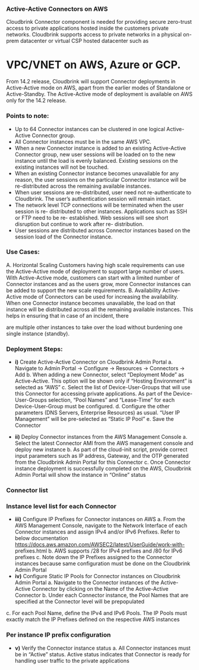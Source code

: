 ### Active-Active Connectors on AWS

Cloudbrink Connector component is needed for providing secure zero-trust access to private applications hosted inside the customers private networks. Cloudbrink supports access to private networks in a physical on-prem datacenter or virtual CSP hosted datacenter such as
# VPC/VNET on AWS, Azure or GCP.

From 14.2 release, Cloudbrink will support Connector deployments in Active-Active mode on AWS, apart from the earlier modes of Standalone or Active-Standby. The Active-Active mode of deployment is available on AWS only for the 14.2 release.

### Points to note:

- Up to 64 Connector instances can be clustered in one logical Active-Active Connector
group.
- All Connector instances must be in the same AWS VPC.
- When a new Connector instance is added to an existing Active-Active Connector
group, new user sessions will be loaded on to the new instance until the load is evenly balanced. Existing sessions on the existing instances will not be touched.
- When an existing Connector instance becomes unavailable for any reason, the user
sessions on the particular Connector instance will be re-distributed across the remaining available instances.
- When user sessions are re-distributed, user need not re-authenticate to Cloudbrink.
The user’s authentication session will remain intact.
- The network level TCP connections will be terminated when the user session is re-
distributed to other instances. Applications such as SSH or FTP need to be re- established. Web sessions will see short disruption but continue to work after re- distribution.
- User sessions are distributed across Connector instances based on the session load
of the Connector instance.

### Use Cases:

A. Horizontal Scaling Customers having high scale requirements can use the Active-Active mode of deployment to support large number of users. With Active-Active mode, customers can start with a limited number of Connector instances and as the users grow, more Connector instances can be added to support the new scale requirements. B. Availability Active-Active mode of Connectors can be used for increasing the availability. When one Connector instance becomes unavailable, the load on that instance will be distributed across all the remaining available instances. This helps in ensuring that in case of an incident, there

are multiple other instances to take over the load without burdening one single instance (standby).

### Deployment Steps:

   - **i)** Create Active-Active Connector on Cloudbrink Admin Portal
a. Navigate to Admin Portal → Configure → Resources → Connectors → Add b. When adding a new Connector, select “Deployment Mode” as Active-Active. This option will be shown only if “Hosting Environment” is selected as “AWS” c. Select the list of Device-User-Groups that will use this Connector for accessing private applications. As part of the Device-User-Groups selection, “Pool Names” and “Lease-Time” for each Device-User-Group must be configured. d. Configure the other parameters (DNS Servers, Enterprise Resources) as usual. “User IP Management” will be pre-selected as “Static IP Pool” e. Save the Connector

   - **ii)** Deploy Connector instances from the AWS Management Console
a. Select the latest Connector AMI from the AWS management console and deploy new instance b. As part of the cloud-init script, provide correct input parameters such as IP address, Gateway, and the OTP generated from the Cloudbrink Admin Portal for this Connector c. Once Connector instance deployment is successfully completed on the AWS, Cloudbrink Admin Portal will show the instance in “Online” status

### Connector list

### Instance level list for each Connector

   - **iii)** Configure IP Prefixes for Connector instances on AWS
a. From the AWS Management Console, navigate to the Network Interface of each Connector instances and assign IPv4 and/or IPv6 Prefixes. Refer to below documentation https://docs.aws.amazon.com/AWSEC2/latest/UserGuide/work-with- prefixes.html b. AWS supports /28 for IPv4 prefixes and /80 for IPv6 prefixes c. Note down the IP Prefixes assigned to the Connector instances because same configuration must be done on the Cloudbrink Admin Portal
   - **iv)** Configure Static IP Pools for Connector instances on Cloudbrink Admin Portal
a. Navigate to the Connector instances of the Active-Active Connector by clicking on the Name of the Active-Active Connector b. Under each Connector instance, the Pool Names that are specified at the Connector level will be prepopulated

c. For each Pool Name, define the IPv4 and IPv6 Pools. The IP Pools must exactly match the IP Prefixes defined on the respective AWS instances

### Per instance IP prefix configuration

   - **v)** Verify the Connector instance status
a. All Connector instances must be in “Active” status. Active status indicates that Connector is ready for handling user traffic to the private applications